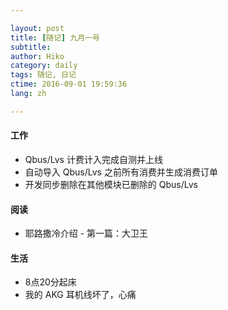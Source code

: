 ```yaml
---

layout: post  
title: [随记] 九月一号  
subtitle:   
author: Hiko  
category: daily
tags: 随记, 日记  
ctime: 2016-09-01 19:59:36  
lang: zh  

---
```


#### 工作

- Qbus/Lvs 计费计入完成自测并上线
- 自动导入 Qbus/Lvs 之前所有消费并生成消费订单
- 开发同步删除在其他模块已删除的 Qbus/Lvs

#### 阅读

- 耶路撒冷介绍 - 第一篇：大卫王

#### 生活

- 8点20分起床
- 我的 AKG 耳机线坏了，心痛